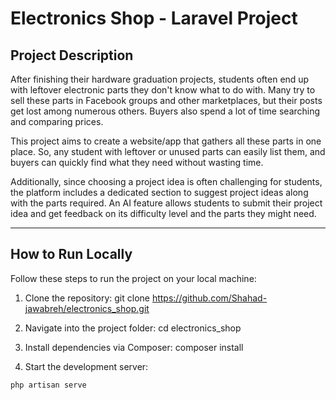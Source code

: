 # Electronics Shop - Laravel Project

## Project Description

After finishing their hardware graduation projects, students often end up with leftover electronic parts they don't know what to do with. Many try to sell these parts in Facebook groups and other marketplaces, but their posts get lost among numerous others. Buyers also spend a lot of time searching and comparing prices.

This project aims to create a website/app that gathers all these parts in one place. So, any student with leftover or unused parts can easily list them, and buyers can quickly find what they need without wasting time.

Additionally, since choosing a project idea is often challenging for students, the platform includes a dedicated section to suggest project ideas along with the parts required. An AI feature allows students to submit their project idea and get feedback on its difficulty level and the parts they might need.

---


## How to Run Locally

Follow these steps to run the project on your local machine:

1. Clone the repository:
git clone https://github.com/Shahad-jawabreh/electronics_shop.git

2. Navigate into the project folder:
cd electronics_shop

3. Install dependencies via Composer:
composer install

5. Start the development server:
 
```bash
php artisan serve


